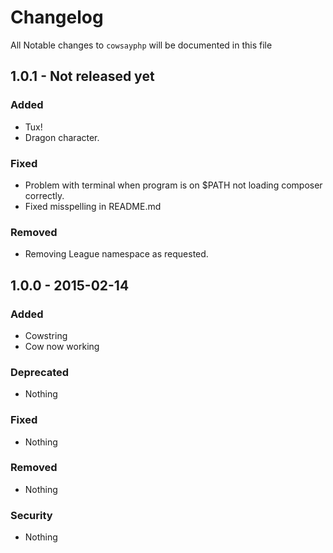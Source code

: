 # Changelog

All Notable changes to `cowsayphp` will be documented in this file

## 1.0.1 - Not released yet

### Added
- Tux!
- Dragon character.

### Fixed
- Problem with terminal when program is on $PATH not loading composer correctly.
- Fixed misspelling in README.md

### Removed
- Removing League namespace as requested.

## 1.0.0 - 2015-02-14

### Added
- Cowstring
- Cow now working

### Deprecated
- Nothing

### Fixed
- Nothing

### Removed
- Nothing

### Security
- Nothing

